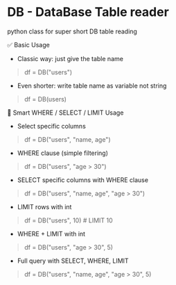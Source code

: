 # DB - DataBase Table reader
python class for super short DB table reading

✅ Basic Usage
* Classic way: just give the table name
> df = DB("users")

* Even shorter: write table name as variable not string
> df = DB(users)

🧠 Smart WHERE / SELECT / LIMIT Usage

* Select specific columns
> df = DB("users", "name, age")

* WHERE clause (simple filtering)
> df = DB("users", "age > 30")

* SELECT specific columns with WHERE clause
> df = DB("users", "name, age", "age > 30")

* LIMIT rows with int
> df = DB("users", 10)  # LIMIT 10

* WHERE + LIMIT with int
> df = DB("users", "age > 30", 5)

* Full query with SELECT, WHERE, LIMIT
> df = DB("users", "name, age", "age > 30", 5)
